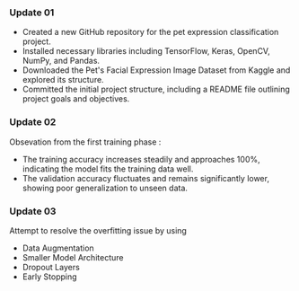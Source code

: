 ### Update 01
- Created a new GitHub repository for the pet expression classification project.
- Installed necessary libraries including TensorFlow, Keras, OpenCV, NumPy, and Pandas.
- Downloaded the Pet's Facial Expression Image Dataset from Kaggle and explored its structure.
- Committed the initial project structure, including a README file outlining project goals and objectives.
### Update 02
Obsevation from the first training phase :
- The training accuracy increases steadily and approaches 100%, indicating the model fits the training data well.
- The validation accuracy fluctuates and remains significantly lower, showing poor generalization to unseen data.
### Update 03
Attempt to resolve the overfitting issue by using
- Data Augmentation
- Smaller Model Architecture
- Dropout Layers
- Early Stopping
